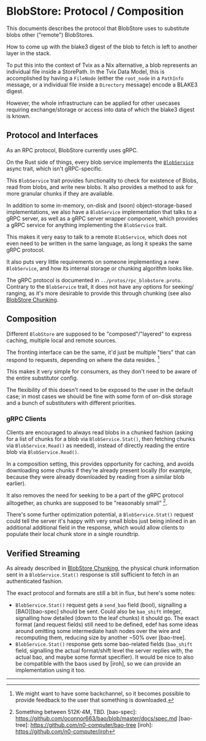 # BlobStore: Protocol / Composition

This documents describes the protocol that BlobStore uses to substitute blobs
other ("remote") BlobStores.

How to come up with the blake3 digest of the blob to fetch is left to another
layer in the stack.

To put this into the context of Tvix as a Nix alternative, a blob represents an
individual file inside a StorePath.
In the Tvix Data Model, this is accomplished by having a `FileNode` (either the
`root_node` in a `PathInfo` message, or a individual file inside a `Directory`
message) encode a BLAKE3 digest.

However, the whole infrastructure can be applied for other usecases requiring
exchange/storage or access into data of which the blake3 digest is known.

## Protocol and Interfaces
As an RPC protocol, BlobStore currently uses gRPC.

On the Rust side of things, every blob service implements the
[`BlobService`](../src/blobservice/mod.rs) async trait, which isn't
gRPC-specific.

This `BlobService` trait provides functionality to check for existence of Blobs,
read from blobs, and write new blobs.
It also provides a method to ask for more granular chunks if they are available.

In addition to some in-memory, on-disk and (soon) object-storage-based
implementations, we also have a `BlobService` implementation that talks to a
gRPC server, as well as a gRPC server wrapper component, which provides a gRPC
service for anything implementing the `BlobService` trait.

This makes it very easy to talk to a remote `BlobService`, which does not even
need to be written in the same language, as long it speaks the same gRPC
protocol.

It also puts very little requirements on someone implementing a new
`BlobService`, and how its internal storage or chunking algorithm looks like.

The gRPC protocol is documented in `../protos/rpc_blobstore.proto`.
Contrary to the `BlobService` trait, it does not have any options for seeking/
ranging, as it's more desirable to provide this through chunking (see also
[BlobStore Chunking](./blobstore-chunking.md).

## Composition
Different `BlobStore` are supposed to be "composed"/"layered" to express
caching, multiple local and remote sources.

The fronting interface can be the same, it'd just be multiple "tiers" that can
respond to requests, depending on where the data resides. [^1]

This makes it very simple for consumers, as they don't need to be aware of the
entire substitutor config.

The flexibility of this doesn't need to be exposed to the user in the default
case; in most cases we should be fine with some form of on-disk storage and a
bunch of substituters with different priorities.

### gRPC Clients
Clients are encouraged to always read blobs in a chunked fashion (asking for a
list of chunks for a blob via `BlobService.Stat()`, then fetching chunks via
`BlobService.Read()` as needed), instead of directly reading the entire blob via
`BlobService.Read()`.

In a composition setting, this provides opportunity for caching, and avoids
downloading some chunks if they're already present locally (for example, because
they were already downloaded by reading from a similar blob earlier).

It also removes the need for seeking to be a part of the gRPC protocol
alltogether, as chunks are supposed to be "reasonably small" [^2].

There's some further optimization potential, a `BlobService.Stat()` request
could tell the server it's happy with very small blobs just being inlined in
an additional additional field in the response, which would allow clients to
populate their local chunk store in a single roundtrip.

## Verified Streaming
As already described in [BlobStore Chunking](./blobstore-chunking.md), the physical chunk
information sent in a `BlobService.Stat()` response is still sufficient to fetch
in an authenticated fashion.

The exact protocol and formats are still a bit in flux, but here's some notes:

 - `BlobService.Stat()` request gets a `send_bao` field (bool), signalling a
   [BAO][bao-spec] should be sent. Could also be `bao_shift` integer, signalling
   how detailed (down to the leaf chunks) it should go.
   The exact format (and request fields) still need to be defined, edef has some
   ideas around omitting some intermediate hash nodes over the wire and
   recomputing them, reducing size by another ~50% over [bao-tree].
 - `BlobService.Stat()` response gets some bao-related fields (`bao_shift`
   field, signalling the actual format/shift level the server replies with, the
   actual bao, and maybe some format specifier).
   It would be nice to also be compatible with the baos used by [iroh], so we
   can provide an implementation using it too.

---

[^1]: We might want to have some backchannel, so it becomes possible to provide
      feedback to the user that something is downloaded.
[^2]: Something between 512K-4M, TBD.
[bao-spec]: https://github.com/oconnor663/bao/blob/master/docs/spec.md
[bao-tree]: https://github.com/n0-computer/bao-tree
[iroh]: https://github.com/n0-computer/iroh
